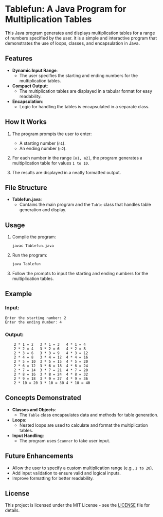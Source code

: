 # Tablefun: A Java Program for Multiplication Tables

This Java program generates and displays multiplication tables for a range of numbers specified by the user. It is a simple and interactive program that demonstrates the use of loops, classes, and encapsulation in Java.

## Features

- **Dynamic Input Range**:
   - The user specifies the starting and ending numbers for the multiplication tables.
- **Compact Output**:
   - The multiplication tables are displayed in a tabular format for easy readability.
- **Encapsulation**:
   - Logic for handling the tables is encapsulated in a separate class.

## How It Works

1. The program prompts the user to enter:
   - A starting number (`n1`).
   - An ending number (`n2`).

2. For each number in the range `[n1, n2]`, the program generates a multiplication table for values `1 to 10`.

3. The results are displayed in a neatly formatted output.

## File Structure

- **Tablefun.java**:
    - Contains the main program and the `Table` class that handles table generation and display.

## Usage

1. Compile the program:

   ```bash
   javac Tablefun.java
   ```

2. Run the program:

   ```bash
   java Tablefun
   ```

3. Follow the prompts to input the starting and ending numbers for the multiplication tables.

## Example

### Input:
```
Enter the starting number: 2
Enter the ending number: 4
```

### Output:
```
	2 * 1 = 2	3 * 1 = 3	4 * 1 = 4
	2 * 2 = 4	3 * 2 = 6	4 * 2 = 8
	2 * 3 = 6	3 * 3 = 9	4 * 3 = 12
	2 * 4 = 8	3 * 4 = 12	4 * 4 = 16
	2 * 5 = 10	3 * 5 = 15	4 * 5 = 20
	2 * 6 = 12	3 * 6 = 18	4 * 6 = 24
	2 * 7 = 14	3 * 7 = 21	4 * 7 = 28
	2 * 8 = 16	3 * 8 = 24	4 * 8 = 32
	2 * 9 = 18	3 * 9 = 27	4 * 9 = 36
	2 * 10 = 20	3 * 10 = 30	4 * 10 = 40
```

## Concepts Demonstrated

- **Classes and Objects**:
    - The `Table` class encapsulates data and methods for table generation.
- **Loops**:
    - Nested loops are used to calculate and format the multiplication tables.
- **Input Handling**:
    - The program uses `Scanner` to take user input.

## Future Enhancements

- Allow the user to specify a custom multiplication range (e.g., `1 to 20`).
- Add input validation to ensure valid and logical inputs.
- Improve formatting for better readability.

## License

This project is licensed under the MIT License - see the [LICENSE](LICENSE) file for details.
